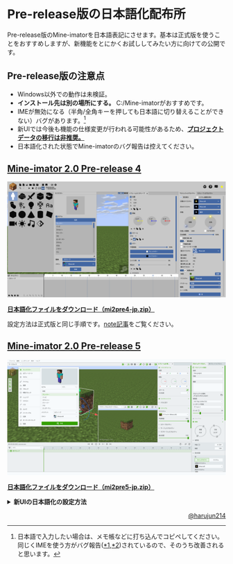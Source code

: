 # Pre-release版の日本語化配布所
Pre-release版のMine-imatorを日本語表記にさせます。基本は正式版を使うことをおすすめしますが、新機能をとにかくお試ししてみたい方に向けての公開です。
## Pre-release版の注意点
- Windows以外での動作は未検証。
- **インストール先は別の場所にする。** C:/Mine-imatorがおすすめです。
- IMEが無効になる（半角/全角キーを押しても日本語に切り替えることができない）バグがあります。[^1]
- 新UIでは今後も機能の仕様変更が行われる可能性があるため、**[プロジェクトデータの移行は非推奨。](https://twitter.com/NimiKitamura/status/1595817183896080386)**
- 日本語化された状態でMine-imatorのバグ報告は控えてください。  

## [Mine-imator 2.0 Pre-release 4](https://www.mineimatorforums.com/index.php?/topic/88756-mine-imator-20-pre-release-1/)
![img1](https://raw.githubusercontent.com/harujun214/mineimator-jp/master/img/img1.png)

<a href="https://firestorage.jp/download/10b41b88ce1b0fb7f57bc9fb480e83e40cb457c8" target="_blank"><b>日本語化ファイルをダウンロード（mi2pre4-jp.zip）</b></a>

設定方法は正式版と同じ手順です。[note記事](https://note.com/harujun214/n/n70d7a7e397c6)をご覧ください。

## [Mine-imator 2.0 Pre-release 5](https://www.mineimatorforums.com/index.php?/topic/89976-mine-imator-20-pre-release-5-phase-2/)
![img2](https://raw.githubusercontent.com/harujun214/mineimator-jp/master/img/img2.png)

<a href="https://firestorage.jp/download/e98e20a18850f1a97377e93f1b04da62f8bd4b6c" target="_blank"><b>日本語化ファイルをダウンロード（mi2pre5-jp.zip）</b></a>

<details markdown=1><summary markdown="span"><strong>新UIの日本語化の設定方法</strong></summary>

1. 解凍後に出てきた**Data**フォルダをそのまま**Mine-imatorフォルダ**内に上書きします。「既に同じ名前のファイルが存在します」というダイアログが出ますが、**ファイルを置き換える**を選択してください。
![set1](https://raw.githubusercontent.com/harujun214/mineimator-jp/master/img/set1.png)
2. Mine-imatorを起動します。起動したら「**New Project**」をクリックして新しいプロジェクトを作ります。
![set2](https://raw.githubusercontent.com/harujun214/mineimator-jp/master/img/set2.png)
3. 画面左上のメニューの**Edit**タブから「**Preferences...**」をクリックして環境設定を開きます。
![set3](https://raw.githubusercontent.com/harujun214/mineimator-jp/master/img/set3.png)
4. 新しく表示されるパネルの中から「**INTERFACE**」を選択してください。「**Language**」を選択して、「**日本語**」に変更します。
![set4](https://raw.githubusercontent.com/harujun214/mineimator-jp/master/img/set4.png)
</details>

[^1]:日本語で入力したい場合は、メモ帳などに打ち込んでコピペしてください。同じくIMEを使う方がバグ報告([*1](https://www.mineimatorforums.com/index.php?/topic/89221-mine-imator-20-pre-release-4-cannot-input-any-chinese-characters-for-the-material-name),[*2](https://www.mineimatorforums.com/index.php?/topic/90174-cannot-directly-input-non-english-characters-in-mine-imator-20-pre-5))されているので、そのうち改善されると思います。

<p align="right"><a href="https://twitter.com/intent/follow?screen_name=harujun214" target="_blank">@harujun214</a></p>
